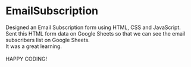 # EmailSubscription
Designed an Email Subscription form using HTML, CSS and JavaScript.
<br>
Sent this HTML form data on Google Sheets so that we can see the email subscribers list on Google Sheets.
<br>
It was a great learning.
<br>
<br>
HAPPY CODING!